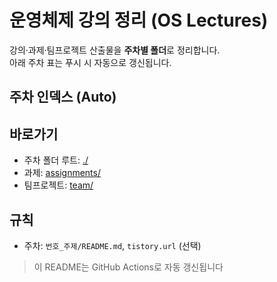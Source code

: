 # 운영체제 강의 정리 (OS Lectures)

강의·과제·팀프로젝트 산출물을 **주차별 폴더**로 정리합니다.  
아래 주차 표는 푸시 시 자동으로 갱신됩니다.

## 주차 인덱스 (Auto)


## 바로가기
- 주차 폴더 루트: [./](./)
- 과제: [assignments/](./assignments/)
- 팀프로젝트: [team/](./team/)

## 규칙
- 주차: `번호_주제/README.md`, `tistory.url` (선택)

> 이 README는 GitHub Actions로 자동 갱신됩니다